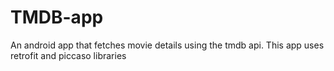 # TMDB-app
An android app that fetches movie details using the tmdb api. This app uses retrofit and piccaso libraries 
